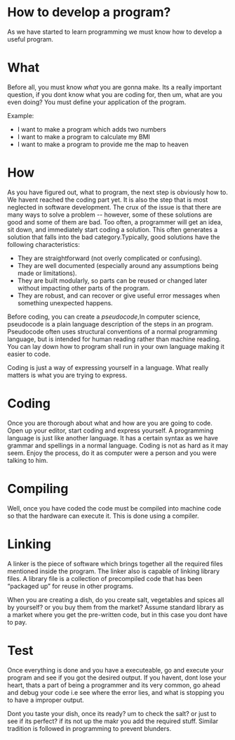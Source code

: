 # How to develop a program?

As we have started to learn programming we must know how to develop a useful program.

# What

Before all, you must know *what* you are gonna make. Its a really important question, if you dont know what you are coding for, then um,
what are you even doing? You must define your application of the program.

Example:

- I want to make a program which adds two numbers
- I want to make a program to calculate my BMI
- I want to make a program to provide me the map to heaven

# How

As you have figured out, what to program, the next step is obviously how to. We havent reached the coding part yet.
It is also the step that is most neglected in software development. The crux of the issue is that there are many ways 
to solve a problem -- however, some of these solutions are good and some of them are bad. Too often, a programmer will 
get an idea, sit down, and immediately start coding a solution. This often generates a solution that falls into the bad 
category.Typically, good solutions have the following characteristics:

- They are straightforward (not overly complicated or confusing).
- They are well documented (especially around any assumptions being made or limitations).
- They are built modularly, so parts can be reused or changed later without impacting other parts of the program.
- They are robust, and can recover or give useful error messages when something unexpected happens.

Before coding, you can create a *pseudocode*,In computer science, pseudocode is a plain language description of the steps in an 
program. Pseudocode often uses structural conventions of a normal programming language, but is intended for human reading rather 
than machine reading. You can lay down how to program shall run in your own language making it easier to code. 

Coding is just a way of expressing yourself in a language. What really matters is what you are trying to express.

# Coding

Once you are thorough about what and how are you are going to code. Open up your editor, start coding and express yourself.
A programming language is just like another language. It has a certain syntax as we have grammar and spellings in a normal language. 
Coding is not as hard as it may seem. Enjoy the process, do it as computer were a person and you were talking to him.

# Compiling

Well, once you have coded the code must be compiled into machine code so that the hardware can execute it.
This is done using a compiler. 

# Linking

A linker is the piece of software which brings together all the required files mentioned inside the program.
The linker also is capable of linking library files. A library file is a collection of precompiled code that has been 
“packaged up” for reuse in other programs.

When you are creating a dish, do you create salt, vegetables and spices all by yourself? or you buy them from the market?
Assume standard library as a market where you get the pre-written code, but in this case you dont have to pay.

# Test

Once everything is done and you have a executeable, go and execute your program and see if you got the desired output.
If you havent, dont lose your heart, thats a part of being a programmer and its very common, go ahead and debug your code i.e
see where the error lies, and what is stopping you to have a improper output.

Dont you taste your dish, once its ready? um to check the salt? or just to see if its perfect? if its not up the makr you add the required stuff.
Similar tradition is followed in programming to prevent blunders.

